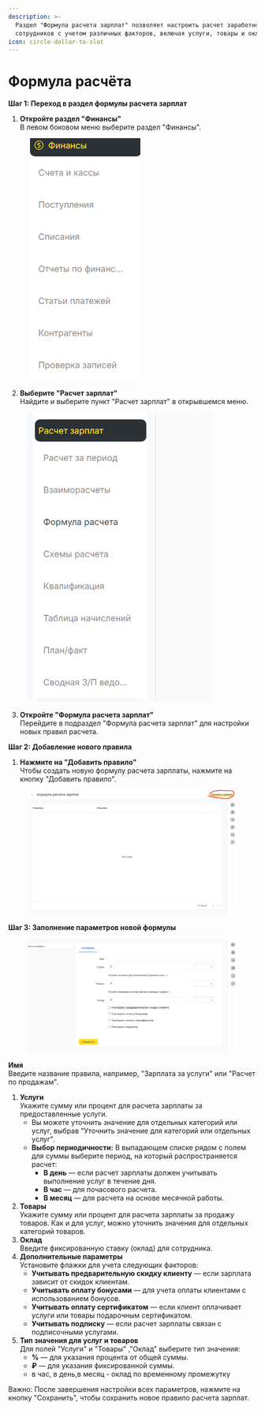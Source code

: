 ```yaml
---
description: >-
  Раздел "Формула расчета зарплат" позволяет настроить расчет заработной платы
  сотрудников с учетом различных факторов, включая услуги, товары и оклад.
icon: circle-dollar-to-slot
---
```


# Формула расчёта

**Шаг 1: Переход в раздел формулы расчета зарплат**

1. **Откройте раздел "Финансы"**\
   В левом боковом меню выберите раздел "Финансы".

<figure><img src="../../../.gitbook/assets/image (115).png" alt=""><figcaption></figcaption></figure>

2. **Выберите "Расчет зарплат"**\
   Найдите и выберите пункт "Расчет зарплат" в открывшемся меню.

<figure><img src="../../../.gitbook/assets/image (116).png" alt=""><figcaption></figcaption></figure>

3. **Откройте "Формула расчета зарплат"**\
   Перейдите в подраздел "Формула расчета зарплат" для настройки новых правил расчета.

**Шаг 2: Добавление нового правила**

1. **Нажмите на "Добавить правило"**\
   Чтобы создать новую формулу расчета зарплаты, нажмите на кнопку "Добавить правило".

<figure><img src="../../../.gitbook/assets/image (117).png" alt=""><figcaption></figcaption></figure>

**Шаг 3: Заполнение параметров новой формулы**

<figure><img src="../../../.gitbook/assets/image (118).png" alt=""><figcaption></figcaption></figure>

**Имя**\
Введите название правила, например, "Зарплата за услуги" или "Расчет по продажам".

1. **Услуги**\
   Укажите сумму или процент для расчета зарплаты за предоставленные услуги.
   * Вы можете уточнить значение для отдельных категорий или услуг, выбрав "Уточнить значение для категорий или отдельных услуг".
   * **Выбор периодичности:** В выпадающем списке рядом с полем для суммы выберите период, на который распространяется расчет:
     * **В день** — если расчет зарплаты должен учитывать выполнение услуг в течение дня.
     * **В час** — для почасового расчета.
     * **В месяц** — для расчета на основе месячной работы.
2. **Товары**\
   Укажите сумму или процент для расчета зарплаты за продажу товаров. Как и для услуг, можно уточнить значения для отдельных категорий товаров.
3. **Оклад**\
   Введите фиксированную ставку (оклад) для сотрудника.
4. **Дополнительные параметры**\
   Установите флажки для учета следующих факторов:
   * **Учитывать предварительную скидку клиенту** — если зарплата зависит от скидок клиентам.
   * **Учитывать оплату бонусами** — для учета оплаты клиентами с использованием бонусов.
   * **Учитывать оплату сертификатом** — если клиент оплачивает услуги или товары подарочным сертификатом.
   * **Учитывать подписку** — если расчет зарплаты связан с подписочными услугами.
5. **Тип значения для услуг и товаров**\
   Для полей "Услуги" и "Товары" ,"Оклад" выберите тип значения:
   * **%** — для указания процента от общей суммы.
   * **₽** — для указания фиксированной суммы.
   * в час, в день,в месяц - оклад по временному промежутку

Важно: После завершения настройки всех параметров, нажмите на кнопку "Сохранить", чтобы сохранить новое правило расчета зарплат.

